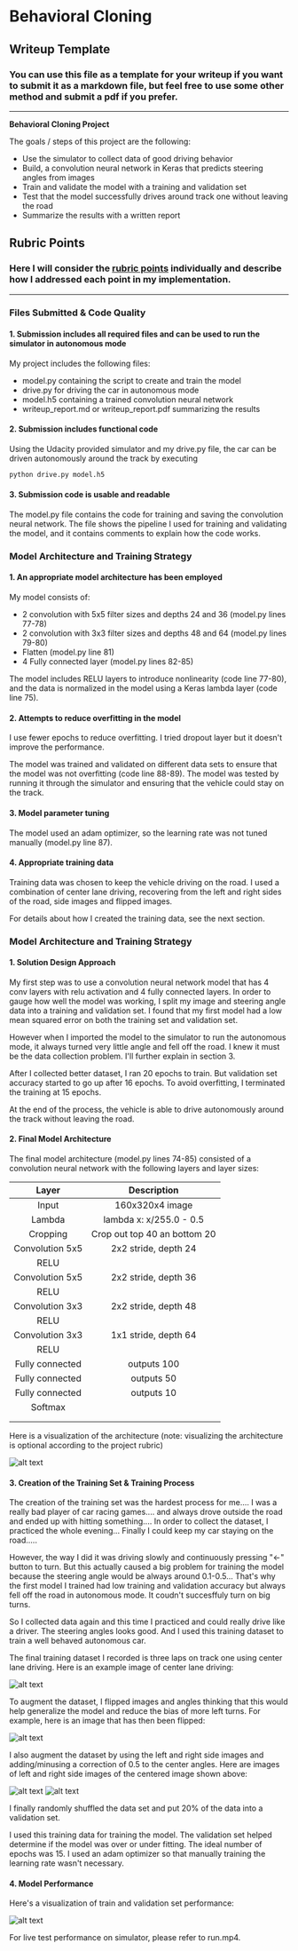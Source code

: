# **Behavioral Cloning** 

## Writeup Template

### You can use this file as a template for your writeup if you want to submit it as a markdown file, but feel free to use some other method and submit a pdf if you prefer.

---

**Behavioral Cloning Project**

The goals / steps of this project are the following:
* Use the simulator to collect data of good driving behavior
* Build, a convolution neural network in Keras that predicts steering angles from images
* Train and validate the model with a training and validation set
* Test that the model successfully drives around track one without leaving the road
* Summarize the results with a written report


[//]: # (Image References)

[image1]: ./plots/model_vis.png "Model Visualization"
[image2]: ./plots/model_mse.png "Model Performance"
[image3]: ./plots/center_2018_04_16_13_29_12_036.jpg "Centerd Image"
[image4]: ./plots/right_2018_04_16_13_29_12_036.jpg "Right Image"
[image5]: ./plots/left_2018_04_16_13_29_12_036.jpg "Left Image"
[image6]: ./plots/flipped_img.png "Flipped Image"

## Rubric Points
### Here I will consider the [rubric points](https://review.udacity.com/#!/rubrics/432/view) individually and describe how I addressed each point in my implementation.  

---
### Files Submitted & Code Quality

#### 1. Submission includes all required files and can be used to run the simulator in autonomous mode

My project includes the following files:
* model.py containing the script to create and train the model
* drive.py for driving the car in autonomous mode
* model.h5 containing a trained convolution neural network 
* writeup_report.md or writeup_report.pdf summarizing the results

#### 2. Submission includes functional code
Using the Udacity provided simulator and my drive.py file, the car can be driven autonomously around the track by executing 
```sh
python drive.py model.h5
```

#### 3. Submission code is usable and readable

The model.py file contains the code for training and saving the convolution neural network. The file shows the pipeline I used for training and validating the model, and it contains comments to explain how the code works.

### Model Architecture and Training Strategy

#### 1. An appropriate model architecture has been employed

My model consists of:
 - 2 convolution with 5x5 filter sizes and depths 24 and 36 (model.py lines 77-78) 
 - 2 convolution with 3x3 filter sizes and depths 48 and 64 (model.py lines 79-80) 
 - Flatten (model.py line 81)
 - 4 Fully connected layer (model.py lines 82-85)

The model includes RELU layers to introduce nonlinearity (code line 77-80), and the data is normalized in the model using a Keras lambda layer (code line 75). 

#### 2. Attempts to reduce overfitting in the model

I use fewer epochs to reduce overfitting. I tried dropout layer but it doesn't improve the performance. 

The model was trained and validated on different data sets to ensure that the model was not overfitting (code line 88-89). The model was tested by running it through the simulator and ensuring that the vehicle could stay on the track.

#### 3. Model parameter tuning

The model used an adam optimizer, so the learning rate was not tuned manually (model.py line 87).

#### 4. Appropriate training data

Training data was chosen to keep the vehicle driving on the road. I used a combination of center lane driving, recovering from the left and right sides of the road, side images and flipped images.

For details about how I created the training data, see the next section. 

### Model Architecture and Training Strategy

#### 1. Solution Design Approach

My first step was to use a convolution neural network model that has 4 conv layers with relu activation and 4 fully connected layers. In order to gauge how well the model was working, I split my image and steering angle data into a training and validation set. I found that my first model had a low mean squared error on both the training set and validation set. 

However when I imported the model to the simulator to run the autonomous mode, it always turned very little angle and fell off the road. I knew it must be the data collection problem. I'll further explain in section 3. 

After I collected better dataset, I ran 20 epochs to train. But validation set accuracy started to go up after 16 epochs. To avoid overfitting, I terminated the training at 15 epochs.

At the end of the process, the vehicle is able to drive autonomously around the track without leaving the road.

#### 2. Final Model Architecture

The final model architecture (model.py lines 74-85) consisted of a convolution neural network with the following layers and layer sizes:

| Layer         		|     Description	        					| 
|:---------------------:|:---------------------------------------------:| 
| Input         		| 160x320x4 image   							| 
| Lambda         		| lambda x: x/255.0 - 0.5   							| 
| Cropping         		| Crop out top 40 an bottom 20  							| 
| Convolution 5x5     	| 2x2 stride, depth 24 	|
| RELU					|												|
| Convolution 5x5	    | 2x2 stride, depth 36 	|
| RELU					|												|
| Convolution 3x3	    | 2x2 stride, depth 48 	|
| RELU					|												|
| Convolution 3x3	    | 1x1 stride, depth 64 	|
| RELU					|												|
| Fully connected		| outputs 100        									|
| Fully connected		| outputs 50        									|
| Fully connected		| outputs 10        									|
| Softmax				|         									|
|						|												|
|						|												|

Here is a visualization of the architecture (note: visualizing the architecture is optional according to the project rubric)

![alt text][image1]

#### 3. Creation of the Training Set & Training Process

The creation of the training set was the hardest process for me.... I was a really bad player of car racing games.... and always drove outside the road and ended up with hitting something.... In order to collect the dataset, I practiced the whole evening... Finally I could keep my car staying on the road..... 

However, the way I did it was driving slowly and continuously pressing "<-" button to turn. But this actually caused a big problem for training the model because the steering angle would be always around 0.1-0.5... That's why the first model I trained had low training and validation accuracy but always fell off the road in autonomous mode. It coudn't succesffuly turn on big turns.  

So I collected data again and this time I practiced and could really drive like a driver. The steering angles looks good. And I used this training dataset to train a well behaved autonomous car.

The final training dataset I recorded is three laps on track one using center lane driving. Here is an example image of center lane driving:

![alt text][image3]

To augment the dataset, I flipped images and angles thinking that this would help generalize the model and reduce the bias of more left turns. For example, here is an image that has then been flipped:

![alt text][image6]

I also augment the dataset by using the left and right side images and adding/minusing a correction of 0.5 to the center angles. Here are images of left and right side images of the centered image shown above:

![alt text][image5]
![alt text][image4]


I finally randomly shuffled the data set and put 20% of the data into a validation set. 

I used this training data for training the model. The validation set helped determine if the model was over or under fitting. The ideal number of epochs was 15. I used an adam optimizer so that manually training the learning rate wasn't necessary.

#### 4. Model Performance
Here's a visualization of train and validation set performance:

![alt text][image2]

For live test performance on simulator, please refer to run.mp4.
